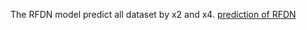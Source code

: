 The RFDN model predict all dataset by x2 and x4.
[prediction of RFDN](https://drive.google.com/drive/u/0/folders/1K_JHPZDq3QhfrpC0x_bSUPPME-Wumj9k)

